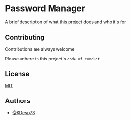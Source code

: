 
# Password Manager

A brief description of what this project does and who it's for


## Contributing

Contributions are always welcome!

Please adhere to this project's `code of conduct`.


## License

[MIT](https://choosealicense.com/licenses/mit/)


## Authors

- [@KDesp73](https://www.github.com/KDesp73)

